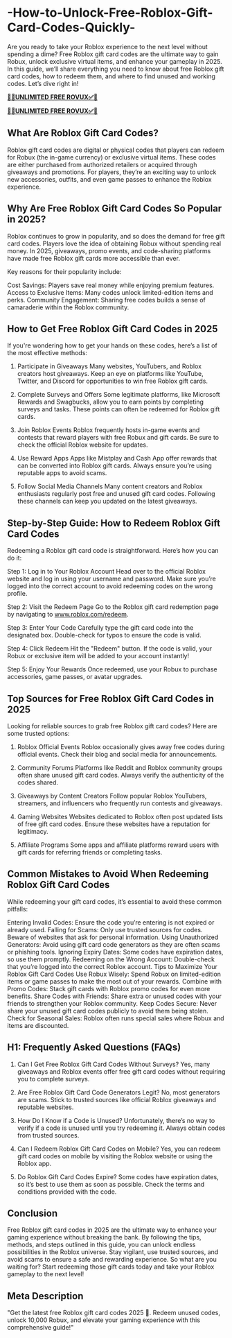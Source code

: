 # -How-to-Unlock-Free-Roblox-Gift-Card-Codes-Quickly-

Are you ready to take your Roblox experience to the next level without spending a dime? Free Roblox gift card codes are the ultimate way to gain Robux, unlock exclusive virtual items, and enhance your gameplay in 2025. In this guide, we’ll share everything you need to know about free Roblox gift card codes, how to redeem them, and where to find unused and working codes. Let’s dive right in!


**[🔴✅UNLIMITED FREE ROVUX✅🔴](https://bestoffers1.xyz/free-robux/)**

**[🔴✅UNLIMITED FREE ROVUX✅🔴](https://bestoffers1.xyz/free-robux/)**

## What Are Roblox Gift Card Codes?
Roblox gift card codes are digital or physical codes that players can redeem for Robux (the in-game currency) or exclusive virtual items. These codes are either purchased from authorized retailers or acquired through giveaways and promotions. For players, they’re an exciting way to unlock new accessories, outfits, and even game passes to enhance the Roblox experience.

## Why Are Free Roblox Gift Card Codes So Popular in 2025?
Roblox continues to grow in popularity, and so does the demand for free gift card codes. Players love the idea of obtaining Robux without spending real money. In 2025, giveaways, promo events, and code-sharing platforms have made free Roblox gift cards more accessible than ever.

Key reasons for their popularity include:

Cost Savings: Players save real money while enjoying premium features.
Access to Exclusive Items: Many codes unlock limited-edition items and perks.
Community Engagement: Sharing free codes builds a sense of camaraderie within the Roblox community.

## How to Get Free Roblox Gift Card Codes in 2025
If you're wondering how to get your hands on these codes, here’s a list of the most effective methods:

1. Participate in Giveaways
Many websites, YouTubers, and Roblox creators host giveaways. Keep an eye on platforms like YouTube, Twitter, and Discord for opportunities to win free Roblox gift cards.

2. Complete Surveys and Offers
Some legitimate platforms, like Microsoft Rewards and Swagbucks, allow you to earn points by completing surveys and tasks. These points can often be redeemed for Roblox gift cards.

3. Join Roblox Events
Roblox frequently hosts in-game events and contests that reward players with free Robux and gift cards. Be sure to check the official Roblox website for updates.

4. Use Reward Apps
Apps like Mistplay and Cash App offer rewards that can be converted into Roblox gift cards. Always ensure you’re using reputable apps to avoid scams.

5. Follow Social Media Channels
Many content creators and Roblox enthusiasts regularly post free and unused gift card codes. Following these channels can keep you updated on the latest giveaways.

## Step-by-Step Guide: How to Redeem Roblox Gift Card Codes
Redeeming a Roblox gift card code is straightforward. Here’s how you can do it:

Step 1: Log in to Your Roblox Account
Head over to the official Roblox website and log in using your username and password. Make sure you’re logged into the correct account to avoid redeeming codes on the wrong profile.

Step 2: Visit the Redeem Page
Go to the Roblox gift card redemption page by navigating to www.roblox.com/redeem.

Step 3: Enter Your Code
Carefully type the gift card code into the designated box. Double-check for typos to ensure the code is valid.

Step 4: Click Redeem
Hit the "Redeem" button. If the code is valid, your Robux or exclusive item will be added to your account instantly!

Step 5: Enjoy Your Rewards
Once redeemed, use your Robux to purchase accessories, game passes, or avatar upgrades.

## Top Sources for Free Roblox Gift Card Codes in 2025
Looking for reliable sources to grab free Roblox gift card codes? Here are some trusted options:

1. Roblox Official Events
Roblox occasionally gives away free codes during official events. Check their blog and social media for announcements.

2. Community Forums
Platforms like Reddit and Roblox community groups often share unused gift card codes. Always verify the authenticity of the codes shared.

3. Giveaways by Content Creators
Follow popular Roblox YouTubers, streamers, and influencers who frequently run contests and giveaways.

4. Gaming Websites
Websites dedicated to Roblox often post updated lists of free gift card codes. Ensure these websites have a reputation for legitimacy.

5. Affiliate Programs
Some apps and affiliate platforms reward users with gift cards for referring friends or completing tasks.

## Common Mistakes to Avoid When Redeeming Roblox Gift Card Codes
While redeeming your gift card codes, it’s essential to avoid these common pitfalls:

Entering Invalid Codes: Ensure the code you’re entering is not expired or already used.
Falling for Scams: Only use trusted sources for codes. Beware of websites that ask for personal information.
Using Unauthorized Generators: Avoid using gift card code generators as they are often scams or phishing tools.
Ignoring Expiry Dates: Some codes have expiration dates, so use them promptly.
Redeeming on the Wrong Account: Double-check that you’re logged into the correct Roblox account.
Tips to Maximize Your Roblox Gift Card Codes
Use Robux Wisely: Spend Robux on limited-edition items or game passes to make the most out of your rewards.
Combine with Promo Codes: Stack gift cards with Roblox promo codes for even more benefits.
Share Codes with Friends: Share extra or unused codes with your friends to strengthen your Roblox community.
Keep Codes Secure: Never share your unused gift card codes publicly to avoid them being stolen.
Check for Seasonal Sales: Roblox often runs special sales where Robux and items are discounted.
## H1: Frequently Asked Questions (FAQs)
1. Can I Get Free Roblox Gift Card Codes Without Surveys?
Yes, many giveaways and Roblox events offer free gift card codes without requiring you to complete surveys.

2. Are Free Roblox Gift Card Code Generators Legit?
No, most generators are scams. Stick to trusted sources like official Roblox giveaways and reputable websites.

3. How Do I Know if a Code is Unused?
Unfortunately, there’s no way to verify if a code is unused until you try redeeming it. Always obtain codes from trusted sources.

4. Can I Redeem Roblox Gift Card Codes on Mobile?
Yes, you can redeem gift card codes on mobile by visiting the Roblox website or using the Roblox app.

5. Do Roblox Gift Card Codes Expire?
Some codes have expiration dates, so it’s best to use them as soon as possible. Check the terms and conditions provided with the code.

## Conclusion
Free Roblox gift card codes in 2025 are the ultimate way to enhance your gaming experience without breaking the bank. By following the tips, methods, and steps outlined in this guide, you can unlock endless possibilities in the Roblox universe. Stay vigilant, use trusted sources, and avoid scams to ensure a safe and rewarding experience. So what are you waiting for? Start redeeming those gift cards today and take your Roblox gameplay to the next level!

## Meta Description
"Get the latest free Roblox gift card codes 2025 🎁. Redeem unused codes, unlock 10,000 Robux, and elevate your gaming experience with this comprehensive guide!"






